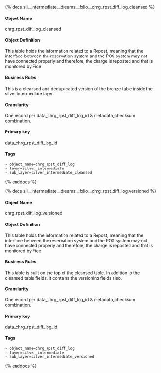 {% docs sil__intermediate__dreams__folio__chrg_rpst_diff_log_cleansed %}

#### Object Name
chrg_rpst_diff_log_cleansed

#### Object Definition
This table holds the information related to a Repost, meaning that the interface between the reservation system and the POS system may not have connected properly and therefore, the charge is reposted and that is monitored by Fice

#### Business Rules
This is a cleansed and deduplicated version of the bronze table inside the silver intermediate layer.

#### Granularity
One record per data_chrg_rpst_diff_log_id & metadata_checksum combination.

#### Primary key
data_chrg_rpst_diff_log_id

#### Tags
    - object_name=chrg_rpst_diff_log
    - layer=silver_intermediate
    - sub_layer=silver_intermediate_cleansed

{% enddocs %}

{% docs sil__intermediate__dreams__folio__chrg_rpst_diff_log_versioned %}

#### Object Name
chrg_rpst_diff_log_versioned

#### Object Definition
This table holds the information related to a Repost, meaning that the interface between the reservation system and the POS system may not have connected properly and therefore, the charge is reposted and that is monitored by Fice

#### Business Rules
This table is built on the top of the cleansed table. In addition to the cleansed table fields, it contains the versioning fields also.

#### Granularity
One record per data_chrg_rpst_diff_log_id & metadata_checksum combination.

#### Primary key
data_chrg_rpst_diff_log_id

#### Tags
    - object_name=chrg_rpst_diff_log
    - layer=silver_intermediate
    - sub_layer=silver_intermediate_versioned

{% enddocs %}